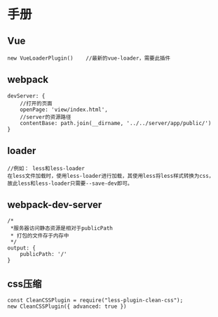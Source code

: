 # 手册
## Vue
```
new VueLoaderPlugin()    //最新的vue-loader，需要此插件
```

## webpack
```
devServer: {
    //打开的页面  
    openPage: 'view/index.html',
    //server的资源路径
    contentBase: path.join(__dirname, '../../server/app/public/')
}
```
## loader
```
//例如： less和less-loader
在less文件加载时，使用less-loader进行加载，其使用less将less样式转换为css，
故此less和less-loader只需要--save-dev即可。
```

## webpack-dev-server
```
/*
 *服务器访问静态资源是相对于publicPath
 * 打包的文件存于内存中
 */
output: {
    publicPath: '/'     
}
```

## css压缩
```
const CleanCSSPlugin = require("less-plugin-clean-css");
new CleanCSSPlugin({ advanced: true })
```